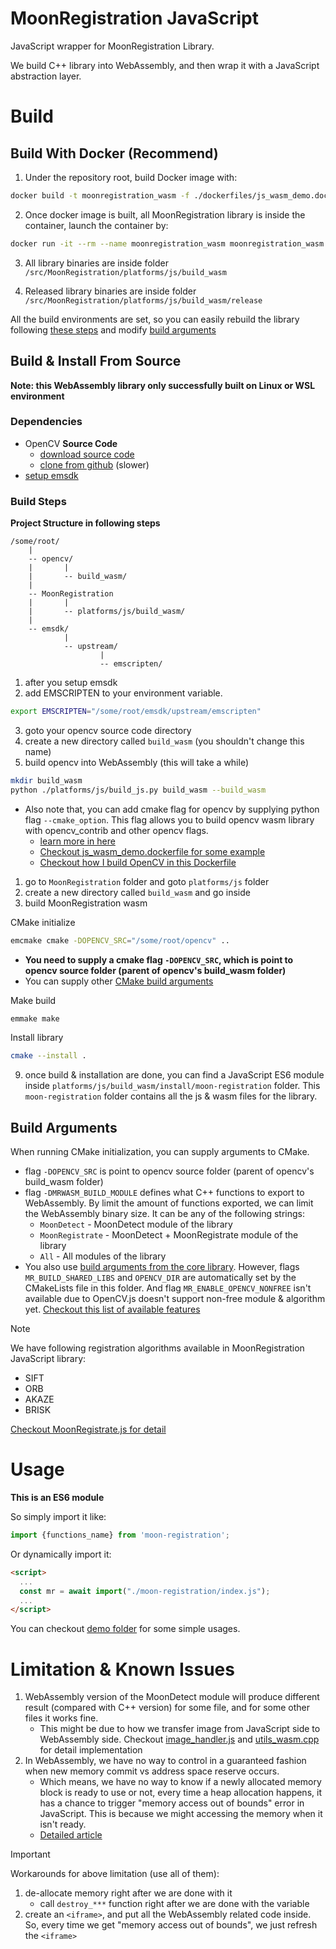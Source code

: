 
# MoonRegistration JavaScript

JavaScript wrapper for MoonRegistration Library.

We build C++ library into WebAssembly, and then wrap it with a JavaScript abstraction layer.

# Build

## Build With Docker (Recommend)

1. Under the repository root, build Docker image with:

```sh
docker build -t moonregistration_wasm -f ./dockerfiles/js_wasm_demo.dockerfile .
```

2. Once docker image is built, all MoonRegistration library is inside the container, launch the container by:

```sh
docker run -it --rm --name moonregistration_wasm moonregistration_wasm
```

3. All library binaries are inside folder `/src/MoonRegistration/platforms/js/build_wasm`

4. Released library binaries are inside folder `/src/MoonRegistration/platforms/js/build_wasm/release`

All the build environments are set, so you can easily rebuild the library following [these steps](#build-steps) and modify [build arguments](#build-arguments)

## Build & Install From Source

**Note: this WebAssembly library only successfully built on Linux or WSL environment**

### Dependencies

* OpenCV **Source Code**
  * [download source code](https://opencv.org/releases/)
  * [clone from github](https://github.com/opencv/opencv) (slower)
* [setup emsdk](https://emscripten.org/docs/getting_started/downloads.html)

### Build Steps

**Project Structure in following steps**

```
/some/root/
    |
    -- opencv/
    |       |
    |       -- build_wasm/
    |
    -- MoonRegistration
    |       |
    |       -- platforms/js/build_wasm/
    |
    -- emsdk/
            |
            -- upstream/
                    |
                    -- emscripten/
```

1. after you setup emsdk
2. add EMSCRIPTEN to your environment variable.

```sh
export EMSCRIPTEN="/some/root/emsdk/upstream/emscripten"
```

3. goto your opencv source code directory
4. create a new directory called `build_wasm` (you shouldn't change this name)
5. build opencv into WebAssembly (this will take a while)

```sh
mkdir build_wasm
python ./platforms/js/build_js.py build_wasm --build_wasm
```

* Also note that, you can add cmake flag for opencv by supplying python flag `--cmake_option`. This flag allows you to build opencv wasm library with opencv_contrib and other opencv flags.
  * [learn more in here](https://docs.opencv.org/4.x/d4/da1/tutorial_js_setup.html)
  * [Checkout js_wasm_demo.dockerfile for some example](../../dockerfiles/js_wasm_demo.dockerfile)
  * [Checkout how I build OpenCV in this Dockerfile](https://github.com/Gavin1937/emsdk-cv-wasm/blob/main/Dockerfile)

1. go to `MoonRegistration` folder and goto `platforms/js` folder
2. create a new directory called `build_wasm` and go inside
3. build MoonRegistration wasm

CMake initialize

```sh
emcmake cmake -DOPENCV_SRC="/some/root/opencv" ..
```

* **You need to supply a cmake flag `-DOPENCV_SRC`, which is point to opencv source folder (parent of opencv's build_wasm folder)**
* You can supply other [CMake build arguments](#build-arguments)

Make build

```sh
emmake make
```

Install library

```sh
cmake --install .
```

9. once build & installation are done, you can find a JavaScript ES6 module inside `platforms/js/build_wasm/install/moon-registration` folder. This `moon-registration` folder contains all the js & wasm files for the library.

## Build Arguments

When running CMake initialization, you can supply arguments to CMake.

* flag `-DOPENCV_SRC` is point to opencv source folder (parent of opencv's build_wasm folder)
* flag `-DMRWASM_BUILD_MODULE` defines what C++ functions to export to WebAssembly. By limit the amount of functions exported, we can limit the WebAssembly binary size. It can be any of the following strings:
  * `MoonDetect` - MoonDetect module of the library
  * `MoonRegistrate` - MoonDetect + MoonRegistrate module of the library
  * `All` - All modules of the library
* You also use [build arguments from the core library](../../BUILDING.md#cmake-build-arguments). However, flags `MR_BUILD_SHARED_LIBS` and `OPENCV_DIR` are automatically set by the CMakeLists file in this folder. And flag `MR_ENABLE_OPENCV_NONFREE` isn't available due to OpenCV.js doesn't support non-free module & algorithm yet. [Checkout this list of available features](https://github.com/opencv/opencv/blob/4.x/platforms/js/opencv_js.config.py)

> [!NOTE]
> We have following registration algorithms available in MoonRegistration JavaScript library:
> * SIFT
> * ORB
> * AKAZE
> * BRISK
> 
> [Checkout MoonRegistrate.js for detail](./moon-registration/MoonRegistrate.js)


# Usage

**This is an ES6 module**

So simply import it like:

```js
import {functions_name} from 'moon-registration';
```

Or dynamically import it:

```html
<script>
  ...
  const mr = await import("./moon-registration/index.js");
  ...
</script>
```

You can checkout [demo folder](../../demo/README.md) for some simple usages.


# Limitation & Known Issues

1. WebAssembly version of the MoonDetect module will produce different result (compared with C++ version) for some file, and for some other files it works fine.
   * This might be due to how we transfer image from JavaScript side to WebAssembly side. Checkout [image_handler.js](./moon-registration/image_handler.js) and [utils_wasm.cpp](./src/utils_wasm.cpp) for detail implementation
2. In WebAssembly, we have no way to control in a guaranteed fashion when new memory commit vs address space reserve occurs.
   * Which means, we have no way to know if a newly allocated memory block is ready to use or not, every time a heap allocation happens, it has a chance to trigger "memory access out of bounds" error in JavaScript. This is because we might accessing the memory when it isn't ready.
   * [Detailed article](https://github.com/WebAssembly/design/issues/1397)
> [!IMPORTANT] 
> Workarounds for above limitation (use all of them):
> 1. de-allocate memory right after we are done with it
>    * call `destroy_***` function right after we are done with the variable
> 2. create an `<iframe>`, and put all the WebAssembly related code inside. So, every time we get "memory access out of bounds", we just refresh the `<iframe>`

